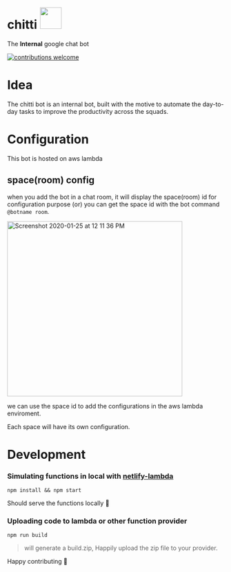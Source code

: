 # chitti <img src="https://user-images.githubusercontent.com/14071264/69639773-270ac980-1083-11ea-88a2-61675321cb4a.png" height="50px" width="50px">
The **Internal** google chat bot

[![contributions welcome](https://img.shields.io/badge/contributions-welcome-brightgreen.svg?style=flat)](https://github.com/prakash-chokalingam/chitti/issues)

# Idea
The chitti bot is an internal bot, built with the motive to automate the day-to-day tasks to improve the productivity across the squads.

# Configuration
This bot is hosted on aws lambda

## space(room) config
when you add the bot in a chat room, it will
display the space(room) id for configuration purpose (or) you can get the space id with the bot command `@botname room`.

<img width="406" alt="Screenshot 2020-01-25 at 12 11 36 PM" src="https://user-images.githubusercontent.com/14071264/73117471-189a3a80-3f6c-11ea-97e5-4b63ad2b8b75.png">

we can use the space id to add the configurations in the aws lambda enviroment.

Each space will have its own configuration.

# Development

### Simulating functions in local with [netlify-lambda](https://github.com/netlify/netlify-lambda)

    npm install && npm start

Should serve the functions locally 🚀

### Uploading code to lambda or other function provider
    npm run build

  > will generate a build.zip, Happily upload the zip file to your provider.

Happy contributing 🎉
